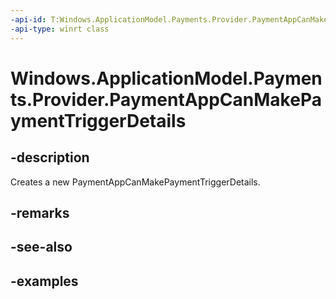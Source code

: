 ```yaml
---
-api-id: T:Windows.ApplicationModel.Payments.Provider.PaymentAppCanMakePaymentTriggerDetails
-api-type: winrt class
---
```


<!-- Class syntax.
public class PaymentAppCanMakePaymentTriggerDetails 
-->

# Windows.ApplicationModel.Payments.Provider.PaymentAppCanMakePaymentTriggerDetails

## -description
Creates a new PaymentAppCanMakePaymentTriggerDetails.

## -remarks

## -see-also

## -examples

